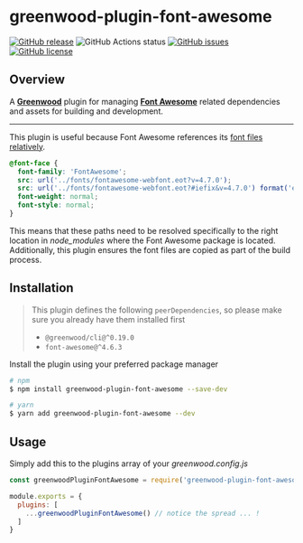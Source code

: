 # greenwood-plugin-font-awesome

[![GitHub release](https://img.shields.io/github/tag/AnalogStudiosRI/greenwood-plugin-font-awesome.svg)](https://github.com/AnalogStudiosRI/greenwood-plugin-font-awesome/tags)
![GitHub Actions status](https://github.com/AnalogStudiosRI/greenwood-plugin-font-awesome/workflows/Main%20Integration/badge.svg)
[![GitHub issues](https://img.shields.io/github/issues-pr-raw/AnalogStudiosRI/greenwood-plugin-font-awesome.svg)](https://github.com/AnalogStudiosRI/greenwood-plugin-font-awesome/issues)
[![GitHub license](https://img.shields.io/badge/license-MIT-blue.svg)](https://raw.githubusercontent.com/AnalogStudiosRI/greenwood-plugin-font-awesome/master/LICENSE.md)

## Overview
A [**Greenwood**](https://www.greenwoodjs.io) plugin for managing [**Font Awesome**](https://fontawesome.com) related dependencies and assets for building and development.

----

This plugin is useful because Font Awesome references its [font files relatively](https://unpkg.com/browse/font-awesome@4.7.0/css/font-awesome.css).
```css
@font-face {
  font-family: 'FontAwesome';
  src: url('../fonts/fontawesome-webfont.eot?v=4.7.0');
  src: url('../fonts/fontawesome-webfont.eot?#iefix&v=4.7.0') format('embedded-opentype'), url('../fonts/fontawesome-webfont.woff2?v=4.7.0') format('woff2'), url('../fonts/fontawesome-webfont.woff?v=4.7.0') format('woff'), url('../fonts/fontawesome-webfont.ttf?v=4.7.0') format('truetype'), url('../fonts/fontawesome-webfont.svg?v=4.7.0#fontawesomeregular') format('svg');
  font-weight: normal;
  font-style: normal;
}
```

This means that these paths need to be resolved specifically to the right location in _node_modules_ where the Font Awesome package is located.  Additionally, this plugin ensures the font files are copied as part of the build process.

## Installation

> This plugin defines the following `peerDependencies`, so please make sure you already have them installed first
>   - `@greenwood/cli@^0.19.0`
>   - `font-awesome@^4.6.3`

Install the plugin using your preferred package manager
```sh
# npm
$ npm install greenwood-plugin-font-awesome --save-dev

# yarn
$ yarn add greenwood-plugin-font-awesome --dev
```

## Usage

Simply add this to the plugins array of your _greenwood.config.js_

```js
const greenwoodPluginFontAwesome = require('greenwood-plugin-font-awesome');

module.exports = {
  plugins: [
    ...greenwoodPluginFontAwesome() // notice the spread ... !
  ]
}
```